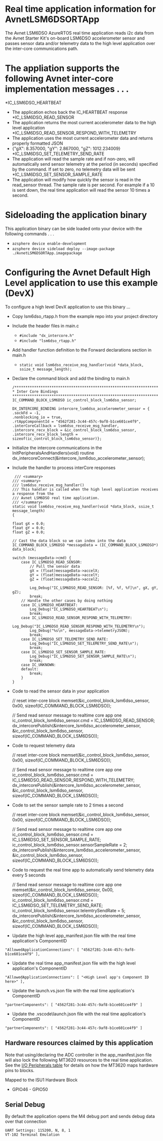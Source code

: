 # Real time application information for AvnetLSM6DSORTApp

The Avnet LSM6DSO AzureRTOS real time application reads i2c data from the Avnet Starter Kit's on-board LSM6DSO accelerometer sensor and passes 
sensor data and/or telemetry data to the high level application over the inter-core communications path.

# The appliation supports the following Avnet inter-core implementation messages . . .

*IC_LSM6DSO_HEARTBEAT
  * The application echos back the IC_HEARTBEAT response
*IC_LSM6DSO_READ_SENSOR
  * The application returns the most current accelerometer data to the high level application
*IC_LSM6DSO_READ_SENSOR_RESPOND_WITH_TELEMETRY
  * The application uses the most current accelerometer data and returns properly formatted JSON
  * {"gX": 8.357000, "gY": 2.867000, "gZ": 1012.234009} 
*IC_LSM6DSO_SET_TELEMETRY_SEND_RATE
  * The application will read the sample rate and if non-zero, will automatically send sensor telemetry at the period (in seconds) specified by the command.  If set to zero, no telemetry data will be sent
*IC_LSM6DSO_SET_SENSOR_SAMPLE_RATE
  * The application will modify how quickly the sensor is read in the read_sensor thread.  The sample rate is per second.  For example if a 10 is sent down, the real time application will read the sensor 10 times a second.

# Sideloading the application binary
This application binary can be side loaded onto your device with the following commands . . .

* `azsphere device enable-development`
* `azsphere device sideload deploy --image-package ./AvnetLSM6DSORTApp.imagepackage`

# Configuring the Avnet Default High Level application to use this example (DevX)
To configure a high level DevX application to use this binary ...

* Copy lsm6dso_rtapp.h from the example repo into your project directory

* Include the header files in main.c
  * `#include "dx_intercore.h"`
  * `#include "lsm6dso_rtapp.h"`

* Add handler function definition to the Forward declarations section in main.h
  * `static void lsm6dso_receive_msg_handler(void *data_block, ssize_t message_length);`

* Declare the command block and add the binding to main.h

      /****************************************************************************************
      * Inter Core Bindings
      *****************************************************************************************/
      IC_COMMAND_BLOCK_LSM6DSO ic_control_block_lsm6dso_sensor;

      DX_INTERCORE_BINDING intercore_lsm6dso_accelerometer_sensor = {
      .sockFd = -1,
      .nonblocking_io = true,
      .rtAppComponentId = "4562f281-3c44-457c-9af8-b1ce601ce4f9",
      .interCoreCallback = lsm6dso_receive_msg_handler,
      .intercore_recv_block = &ic_control_block_lsm6dso_sensor,
      .intercore_recv_block_length = sizeof(ic_control_block_lsm6dso_sensor)};

* Initialize the intercore communications in the InitPeripheralsAndHandlers(void) routine
      dx_intercoreConnect(&intercore_lsm6dso_accelerometer_sensor);

* Include the handler to process interCore responses
      
       /// <summary>
      /// <summary>
      /// lsm6dso_receive_msg_handler()
      /// This handler is called when the high level application receives a response from the 
      /// Avnet LSM6DSO real time application.
      /// </summary>
      static void lsm6dso_receive_msg_handler(void *data_block, ssize_t message_length)
      {

      float gX = 0.0;
      float gY = 0.0;
      float gZ = 0.0;

      // Cast the data block so we can index into the data
      IC_COMMAND_BLOCK_LSM6DSO *messageData = (IC_COMMAND_BLOCK_LSM6DSO*) data_block;

      switch (messageData->cmd) {
          case IC_LSM6DSO_READ_SENSOR:
              // Pull the sensor data 
              gX = (float)messageData->accelX;
              gY = (float)messageData->accelY;
              gZ = (float)messageData->accelZ;

              Log_Debug("IC_LSM6DSO_READ_SENSOR: [%f, %f, %f]\n", gX, gY, gZ);
              break;
          // Handle the other cases by doing nothing
          case IC_LSM6DSO_HEARTBEAT:
              Log_Debug("IC_LSM6DSO_HEARTBEAT\n");
              break;
          case IC_LSM6DSO_READ_SENSOR_RESPOND_WITH_TELEMETRY:
              Log_Debug("IC_LSM6DSO_READ_SENSOR_RESPOND_WITH_TELEMETRY\n");
              Log_Debug("%s\n", messageData->telemetryJSON);
              break;
          case IC_LSM6DSO_SET_TELEMETRY_SEND_RATE:
              Log_Debug("IC_LSM6DSO_SET_TELEMETRY_SEND_RATE\n");
              break;
          case IC_LSM6DSO_SET_SENSOR_SAMPLE_RATE:
              Log_Debug("IC_LSM6DSO_SET_SENSOR_SAMPLE_RATE\n");
              break;
          case IC_UNKNOWN:
          default:
              break;
          }
      }

* Code to read the sensor data in your application

    // reset inter-core block
    memset(&ic_control_block_lsm6dso_sensor, 0x00, sizeof(IC_COMMAND_BLOCK_LSM6DSO));

    // Send read sensor message to realtime core app one
    ic_control_block_lsm6dso_sensor.cmd = IC_LSM6DSO_READ_SENSOR;
    dx_intercorePublish(&intercore_lsm6dso_accelerometer_sensor, &ic_control_block_lsm6dso_sensor,
                        sizeof(IC_COMMAND_BLOCK_LSM6DSO));

* Code to request telemetry data 

    // reset inter-core block
    memset(&ic_control_block_lsm6dso_sensor, 0x00, sizeof(IC_COMMAND_BLOCK_LSM6DSO));

    // Send read sensor message to realtime core app one
    ic_control_block_lsm6dso_sensor.cmd = IC_LSM6DSO_READ_SENSOR_RESPOND_WITH_TELEMETRY;
    dx_intercorePublish(&intercore_lsm6dso_accelerometer_sensor, &ic_control_block_lsm6dso_sensor,
                        sizeof(IC_COMMAND_BLOCK_LSM6DSO));

* Code to set the sensor sample rate to 2 times a second

    // reset inter-core block
    memset(&ic_control_block_lsm6dso_sensor, 0x00, sizeof(IC_COMMAND_BLOCK_LSM6DSO));

    // Send read sensor message to realtime core app one
    ic_control_block_lsm6dso_sensor.cmd = IC_LSM6DSO_SET_SENSOR_SAMPLE_RATE;
    ic_control_block_lsm6dso_sensor.sensorSampleRate = 2;
    dx_intercorePublish(&intercore_lsm6dso_accelerometer_sensor, &ic_control_block_lsm6dso_sensor,
                        sizeof(IC_COMMAND_BLOCK_LSM6DSO));

* Code to request the real time app to automatically send telemetry data every 5 seconds

    // Send read sensor message to realtime core app one
    memset(&ic_control_block_lsm6dso_sensor, 0x00, sizeof(IC_COMMAND_BLOCK_LSM6DSO));
    ic_control_block_lsm6dso_sensor.cmd = IC_LSM6DSO_SET_TELEMETRY_SEND_RATE;
    ic_control_block_lsm6dso_sensor.telemtrySendRate = 5;
    dx_intercorePublish(&intercore_lsm6dso_accelerometer_sensor, &ic_control_block_lsm6dso_sensor,
                        sizeof(IC_COMMAND_BLOCK_LSM6DSO));

* Update the high level app_manifest.json file with the real time application's ComponentID

 `"AllowedApplicationConnections": [ "4562f281-3c44-457c-9af8-b1ce601ce4f9" ],`

* Update the real time app_manifest.json file with the high level application's ComponentID

`"AllowedApplicationConnections": [ "<High Level app's Component ID here>" ],`

* Update the launch.vs.json  file with the real time application's ComponentID

`"partnerComponents": [ "4562f281-3c44-457c-9af8-b1ce601ce4f9" ]`

* Update the .vscode\launch.json  file with the real time application's ComponentID

`"partnerComponents": [ "4562f281-3c44-457c-9af8-b1ce601ce4f9" ]`

## Hardware resources claimed by this application
Note that using/declaring the ADC controller in the app_manifest.json file will also lock the following MT3620 resources to the real time application.  See the [I/O Peripherals table](https://docs.microsoft.com/en-us/azure-sphere/hardware/mt3620-product-status#io-peripherals) for details on how the MT3620 maps hardware pins to blocks.

Mapped to the ISU1 Hardware Block
* GPIO46 - GPIO50

## Serial Debug
By default the application opens the M4 debug port and sends debug data over that connection

    UART Settings: 115200, N, 8, 1
    VT-102 Terminal Emulation
